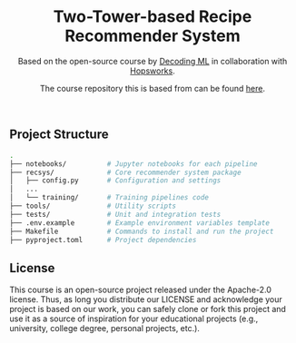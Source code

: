 <div align="center">
  <h1>Two-Tower-based Recipe Recommender System</h1>
  <p class="tagline">Based on the open-source course by <a href="https://decodingml.substack.com">Decoding ML</a> in collaboration with <a href="https://rebrand.ly/homepage-github">Hopsworks</a>.</p>
  <p>The course repository this is based from can be found <a href=https://github.com/decodingml/hands-on-personalized-recommender/tree/main>here</a>.</p>
</div>

</br>

## Project Structure

```bash
.
├── notebooks/          # Jupyter notebooks for each pipeline
├── recsys/             # Core recommender system package
│   ├── config.py       # Configuration and settings
│   ...
│   └── training/       # Training pipelines code
├── tools/              # Utility scripts
├── tests/              # Unit and integration tests
├── .env.example        # Example environment variables template
├── Makefile            # Commands to install and run the project
├── pyproject.toml      # Project dependencies
```

## License

This course is an open-source project released under the Apache-2.0 license. Thus, as long you distribute our LICENSE and acknowledge your project is based on our work, you can safely clone or fork this project and use it as a source of inspiration for your educational projects (e.g., university, college degree, personal projects, etc.).
